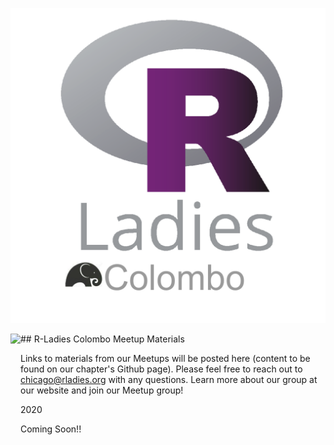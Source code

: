 ![R Ladies world map](Rladiescolombocopy.png)<!-- .element height="10%" width="10%" -->

<img src="Rladiescolombocopy.pn" align="left" height="150" />
## R-Ladies Colombo Meetup Materials

Links to materials from our Meetups will be posted here (content to be found on our chapter's Github page). Please feel free to reach out to chicago@rladies.org with any questions.
Learn more about our group at our website and join our Meetup group!

2020 

Coming Soon!!
